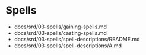 <!-- Index for SRD 5.2.1 — Spells -->

# Spells

- docs/srd/03-spells/gaining-spells.md
- docs/srd/03-spells/casting-spells.md
- docs/srd/03-spells/spell-descriptions/README.md
- docs/srd/03-spells/spell-descriptions/A.md
